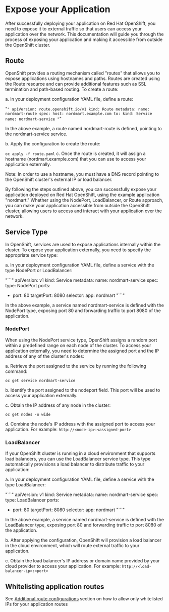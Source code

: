 # Expose your Application

After successfully deploying your application on Red Hat OpenShift, you need to expose it to external traffic so that users can access your application over the network. This documentation will guide you through the process of exposing your application and making it accessible from outside the OpenShift cluster.

## Route
OpenShift provides a routing mechanism called "routes" that allows you to expose applications using hostnames and paths. Routes are created using the Route resource and can provide additional features such as SSL termination and path-based routing. To create a route:

a. In your deployment configuration YAML file, define a route:

"```"
apiVersion: route.openshift.io/v1
kind: Route
metadata:
  name: nordmart-route
spec:
  host: nordmart.example.com
  to:
    kind: Service
    name: nordmart-service
"```"

In the above example, a route named nordmart-route is defined, pointing to the nordmart-service service.

b. Apply the configuration to create the route:

`oc apply -f route.yaml`
c. Once the route is created, it will assign a hostname (nordmart.example.com) that you can use to access your application externally.

Note: In order to use a hostname, you must have a DNS record pointing to the OpenShift cluster's external IP or load balancer.

By following the steps outlined above, you can successfully expose your application deployed on Red Hat OpenShift, using the example application "nordmart." Whether using the NodePort, LoadBalancer, or Route approach, you can make your application accessible from outside the OpenShift cluster, allowing users to access and interact with your application over the network.

## Service Type

In OpenShift, services are used to expose applications internally within the cluster. To expose your application externally, you need to specify the appropriate service type:

a. In your deployment configuration YAML file, define a service with the type NodePort or LoadBalancer:

"```"
apiVersion: v1
kind: Service
metadata:
  name: nordmart-service
spec:
  type: NodePort
  ports:
  - port: 80
    targetPort: 8080
  selector:
    app: nordmart
"```"

In the above example, a service named nordmart-service is defined with the NodePort type, exposing port 80 and forwarding traffic to port 8080 of the application.

### NodePort

When using the NodePort service type, OpenShift assigns a random port within a predefined range on each node of the cluster. To access your application externally, you need to determine the assigned port and the IP address of any of the cluster's nodes:

a. Retrieve the port assigned to the service by running the following command:

`oc get service nordmart-service`

b. Identify the port assigned to the nodeport field. This port will be used to access your application externally.

c. Obtain the IP address of any node in the cluster:

`oc get nodes -o wide`

d. Combine the node's IP address with the assigned port to access your application. For example: `http://<node-ip>:<assigned-port>`

### LoadBalancer

If your OpenShift cluster is running in a cloud environment that supports load balancers, you can use the LoadBalancer service type. This type automatically provisions a load balancer to distribute traffic to your application:

a. In your deployment configuration YAML file, define a service with the type LoadBalancer:

"```"
apiVersion: v1
kind: Service
metadata:
  name: nordmart-service
spec:
  type: LoadBalancer
  ports:
  - port: 80
    targetPort: 8080
  selector:
    app: nordmart
"```"

In the above example, a service named nordmart-service is defined with the LoadBalancer type, exposing port 80 and forwarding traffic to port 8080 of the application.

b. After applying the configuration, OpenShift will provision a load balancer in the cloud environment, which will route external traffic to your application.

c. Obtain the load balancer's IP address or domain name provided by your cloud provider to access your application. For example: `http://<load-balancer-ip>:<port>`

## Whitelisting application routes

See [Additional route configurations](../for-administrators/secure-your-cluster/secure-routes.md#additional-route-configuration) section on how to allow only whitelisted IPs for your application routes
